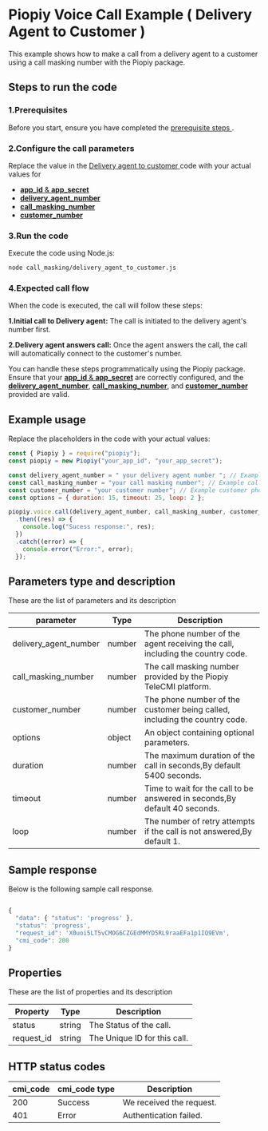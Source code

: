 # Piopiy Voice Call Example ( Delivery Agent to Customer )

This example shows how to make a call from a delivery agent to a customer using a call masking number with the Piopiy package.

## Steps to run the code

### 1.Prerequisites

Before you start, ensure you have completed the [ prerequisite steps ](/README.md).

### 2.Configure the call parameters

Replace the value in the [ Delivery agent to customer ](/call_masking/delivery_agent_to_customer.js) code with your actual values for

- [**app_id** & **app_secret**](https://github.com/telecmi/piopiy_node_example/blob/development/call_masking/delivery_agent_to_customer.js#L2)
- [**delivery_agent_number**](https://github.com/telecmi/piopiy_node_example/blob/development/call_masking/delivery_agent_to_customer.js#L4)
- [**call_masking_number**](https://github.com/telecmi/piopiy_node_example/blob/development/call_masking/delivery_agent_to_customer.js#L5)
- [**customer_number**](https://github.com/telecmi/piopiy_node_example/blob/development/call_masking/delivery_agent_to_customer.js#L6)

### 3.Run the code

Execute the code using Node.js:

```sh
node call_masking/delivery_agent_to_customer.js
```

### 4.Expected call flow

When the code is executed, the call will follow these steps:

**1.Initial call to Delivery agent:** The call is initiated to the delivery agent's number first.

**2.Delivery agent answers call:** Once the agent answers the call, the call will automatically connect to the customer's number.

You can handle these steps programmatically using the Piopiy package. Ensure that your [**app_id** & **app_secret**](https://github.com/telecmi/piopiy_node_example/blob/development/call_masking/delivery_agent_to_customer.js#L2) are correctly configured, and the [**delivery_agent_number**](https://github.com/telecmi/piopiy_node_example/blob/development/call_masking/delivery_agent_to_customer.js#L4), [**call_masking_number**](https://github.com/telecmi/piopiy_node_example/blob/development/call_masking/delivery_agent_to_customer.js#L5), and [**customer_number**](https://github.com/telecmi/piopiy_node_example/blob/development/call_masking/delivery_agent_to_customer.js#L6) provided are valid.

## Example usage

Replace the placeholders in the code with your actual values:

```javascript
const { Piopiy } = require("piopiy");
const piopiy = new Piopiy("your_app_id", "your_app_secret");

const delivery_agent_number = " your delivery agent number "; // Example delivery agent phone number
const call_masking_number = "your call masking number"; // Example call masking number
const customer_number = "your customer number"; // Example customer phone number
const options = { duration: 15, timeout: 25, loop: 2 };

piopiy.voice.call(delivery_agent_number, call_masking_number, customer_number, options)
  .then((res) => {
    console.log("Sucess response:", res);
  })
  .catch((error) => {
    console.error("Error:", error);
  });
```

## Parameters type and description

These are the list of parameters and its description

| parameter             | Type   | Description                                                                   |
| --------------------- | ------ | ----------------------------------------------------------------------------- |
| delivery_agent_number | number | The phone number of the agent receiving the call, including the country code. |
| call_masking_number   | number | The call masking number provided by the Piopiy TeleCMI platform.              |
| customer_number       | number | The phone number of the customer being called, including the country code.    |
| options               | object | An object containing optional parameters.                                     |
| duration              | number | The maximum duration of the call in seconds,By default 5400 seconds.          |
| timeout               | number | Time to wait for the call to be answered in seconds,By default 40 seconds.    |
| loop                  | number | The number of retry attempts if the call is not answered,By default 1.        |

## Sample response

Below is the following sample call response.

```javascript

{
  "data": { "status": 'progress' },
  "status": 'progress',
  "request_id": 'X0uoi5LT5vCMOG6CZGEdMMYD5RL9raaEFa1p1IQ9EVm',
  "cmi_code": 200
}

```

## Properties

These are the list of properties and its description

| Property   | Type   | Description                  |
| ---------- | ------ | ---------------------------- |
| status     | string | The Status of the call.      |
| request_id | string | The Unique ID for this call. |

## HTTP status codes

| cmi_code | cmi_code type | Description              |
| -------- | ------------- | ------------------------ |
| 200      | Success       | We received the request. |
| 401      | Error         | Authentication failed.   |
